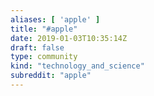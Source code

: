```yaml
---
aliases: [ 'apple' ]
title: "#apple"
date: 2019-01-03T10:35:14Z
draft: false
type: community
kind: "technology_and_science"
subreddit: "apple"
---
```

